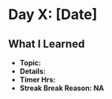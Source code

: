 # Day X: [Date]

## What I Learned
- **Topic:**
- **Details:**
- **Timer Hrs:**
- **Streak Break Reason: NA**